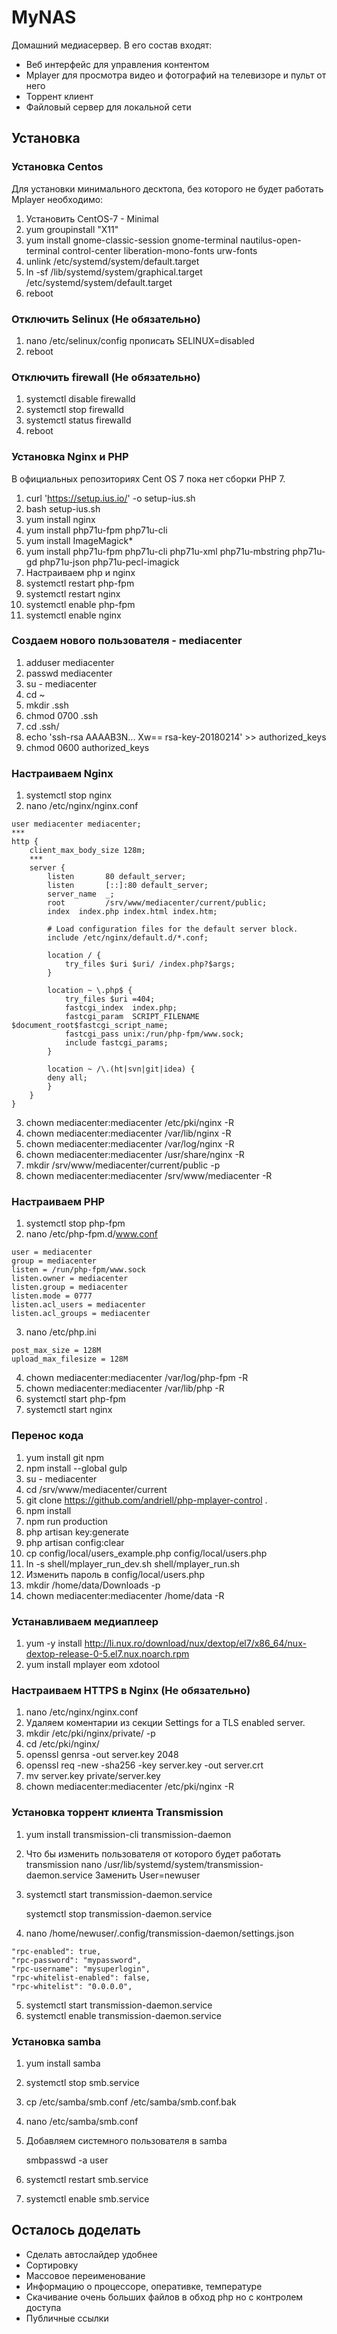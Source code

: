 # MyNAS

Домашний медиасервер. В его состав входят:
* Веб интерфейс для управления контентом
* Mplayer для просмотра видео и фотографий на телевизоре и пульт от него
* Торрент клиент
* Файловый сервер для локальной сети

## Установка
### Установка Centos
Для установки минимального десктопа, без которого не будет работать Mplayer необходимо:
1. Установить CentOS-7 - Minimal
2. yum groupinstall "X11"
3. yum install gnome-classic-session gnome-terminal nautilus-open-terminal control-center liberation-mono-fonts urw-fonts
4. unlink /etc/systemd/system/default.target
5. ln -sf /lib/systemd/system/graphical.target /etc/systemd/system/default.target
6. reboot

### Отключить Selinux (Не обязательно)
1. nano /etc/selinux/config
   прописать SELINUX=disabled
2. reboot

### Отключить firewall (Не обязательно)
1. systemctl disable firewalld
2. systemctl stop firewalld
3. systemctl status firewalld
4. reboot

### Установка Nginx и PHP
В официальных репозиториях Cent OS 7 пока нет сборки PHP 7.
1. curl 'https://setup.ius.io/' -o setup-ius.sh
2. bash setup-ius.sh
3. yum install nginx
4. yum install php71u-fpm php71u-cli
5. yum install ImageMagick*
6. yum install php71u-fpm php71u-cli php71u-xml php71u-mbstring php71u-gd php71u-json php71u-pecl-imagick
7. Настраиваем php и nginx
8. systemctl restart php-fpm
9. systemctl restart nginx
10. systemctl enable php-fpm
11. systemctl enable nginx

### Создаем нового пользователя - mediacenter
1. adduser mediacenter
2. passwd mediacenter
3. su - mediacenter
4. cd ~
5. mkdir .ssh
6. chmod 0700 .ssh
7. cd .ssh/
8. echo 'ssh-rsa AAAAB3N... Xw== rsa-key-20180214' >> authorized_keys
9. chmod 0600 authorized_keys


### Настраиваем Nginx
1. systemctl stop nginx
2. nano /etc/nginx/nginx.conf
```
user mediacenter mediacenter;
***
http {
    client_max_body_size 128m;
    ***
    server {
        listen       80 default_server;
        listen       [::]:80 default_server;
        server_name  _;
        root         /srv/www/mediacenter/current/public;
        index  index.php index.html index.htm;
        
        # Load configuration files for the default server block.
        include /etc/nginx/default.d/*.conf;
        
        location / {
            try_files $uri $uri/ /index.php?$args;
        }
        
        location ~ \.php$ {
            try_files $uri =404;
            fastcgi_index  index.php;
            fastcgi_param  SCRIPT_FILENAME  $document_root$fastcgi_script_name;
            fastcgi_pass unix:/run/php-fpm/www.sock;
            include fastcgi_params;
        }
        
        location ~ /\.(ht|svn|git|idea) {
        deny all;
        }
    }
}
```
3. chown mediacenter:mediacenter /etc/pki/nginx -R
4. chown mediacenter:mediacenter /var/lib/nginx -R
5. chown mediacenter:mediacenter /var/log/nginx -R
6. chown mediacenter:mediacenter /usr/share/nginx -R
7. mkdir /srv/www/mediacenter/current/public -p
6. chown mediacenter:mediacenter /srv/www/mediacenter -R


### Настраиваем PHP
1. systemctl stop php-fpm
2. nano /etc/php-fpm.d/www.conf
```
user = mediacenter
group = mediacenter
listen = /run/php-fpm/www.sock
listen.owner = mediacenter
listen.group = mediacenter
listen.mode = 0777
listen.acl_users = mediacenter
listen.acl_groups = mediacenter
```
3. nano /etc/php.ini
```
post_max_size = 128M
upload_max_filesize = 128M
```
4. chown mediacenter:mediacenter /var/log/php-fpm -R
5. chown mediacenter:mediacenter /var/lib/php -R
6. systemctl start php-fpm
7. systemctl start nginx

### Перенос кода
1. yum install git npm
2. npm install --global gulp
3. su - mediacenter
4. cd /srv/www/mediacenter/current
5. git clone https://github.com/andriell/php-mplayer-control .
6. npm install
7. npm run production
8. php artisan key:generate
9. php artisan config:clear
10. cp config/local/users_example.php config/local/users.php
11. ln -s shell/mplayer_run_dev.sh shell/mplayer_run.sh
12. Изменить пароль в config/local/users.php
13. mkdir /home/data/Downloads -p
14. chown mediacenter:mediacenter /home/data -R

### Устанавливаем медиаплеер
1. yum -y install http://li.nux.ro/download/nux/dextop/el7/x86_64/nux-dextop-release-0-5.el7.nux.noarch.rpm
2. yum install mplayer eom xdotool

### Настраиваем HTTPS в Nginx (Не обязательно)
1. nano /etc/nginx/nginx.conf
2. Удаляем коментарии из секции Settings for a TLS enabled server.
3. mkdir /etc/pki/nginx/private/ -p
4. cd /etc/pki/nginx/
5. openssl genrsa -out server.key 2048
6. openssl req -new -sha256 -key server.key -out server.crt
7. mv server.key private/server.key
8. chown mediacenter:mediacenter /etc/pki/nginx -R

### Установка торрент клиента Transmission
1. yum install transmission-cli transmission-daemon
2. Что бы изменить пользователя от которого будет работать transmission
    nano /usr/lib/systemd/system/transmission-daemon.service
    Заменить User=newuser
3. systemctl start transmission-daemon.service

   systemctl stop transmission-daemon.service
4. nano /home/newuser/.config/transmission-daemon/settings.json
```
"rpc-enabled": true,
"rpc-password": "mypassword",
"rpc-username": "mysuperlogin",
"rpc-whitelist-enabled": false,
"rpc-whitelist": "0.0.0.0",
```
5. systemctl start transmission-daemon.service
6. systemctl enable transmission-daemon.service

### Установка samba
1. yum install samba
2. systemctl stop smb.service
3. cp /etc/samba/smb.conf /etc/samba/smb.conf.bak
4. nano /etc/samba/smb.conf
5. Добавляем системного пользователя в samba

   smbpasswd -a user
6. systemctl restart smb.service
7. systemctl enable smb.service

## Осталось доделать
* Сделать автослайдер удобнее
* Сортировку
* Массовое переименование
* Информацию о процессоре, оперативке, температуре
* Скачивание очень больших файлов в обход php но с контролем доступа
* Публичные ссылки
